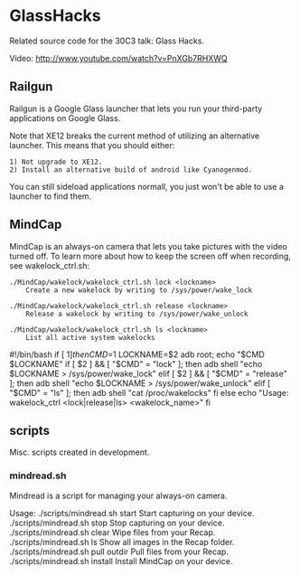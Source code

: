 GlassHacks
==========

Related source code for the 30C3 talk: Glass Hacks.

Video: http://www.youtube.com/watch?v=PnXGb7RHXWQ

## Railgun

Railgun is a Google Glass launcher that lets you run your third-party
applications on Google Glass.

Note that XE12 breaks the current method of utilizing an alternative launcher.
This means that you should either:

	1) Not upgrade to XE12.
	2) Install an alternative build of android like Cyanogenmod.

You can still sideload applications normall, you just won't be able to use
a launcher to find them.

## MindCap

MindCap is an always-on camera that lets you take pictures with the video
turned off. To learn more about how to keep the screen off when recording,
see wakelock_ctrl.sh:

	./MindCap/wakelock/wakelock_ctrl.sh lock <lockname>
		Create a new wakelock by writing to /sys/power/wake_lock

	./MindCap/wakelock/wakelock_ctrl.sh release <lockname>
		Release a wakelock by writing to /sys/power/wake_unlock

	./MindCap/wakelock/wakelock_ctrl.sh ls <lockname>
		List all active system wakelocks


#!/bin/bash
if [ $1 ]
then
    CMD=$1
    LOCKNAME=$2
    adb root;
    echo "$CMD $LOCKNAME"
    if [ $2 ] && [ "$CMD" = "lock" ]; then
        adb shell "echo $LOCKNAME > /sys/power/wake_lock"
    elif [ $2 ] && [ "$CMD"  = "release" ]; then
        adb shell "echo $LOCKNAME > /sys/power/wake_unlock"
    elif [ "$CMD"  = "ls" ]; then
        adb shell "cat /proc/wakelocks"
    fi
else
    echo "Usage: wakelock_ctrl <lock|release|ls> <wakelock_name>"
fi



## scripts

Misc. scripts created in development.

### mindread.sh

Mindread is a script for managing your always-on camera.

Usage:
	./scripts/mindread.sh start
		Start capturing on your device.
	./scripts/mindread.sh stop
		Stop capturing on your device.
	./scripts/mindread.sh clear
		Wipe files from your Recap.
	./scripts/mindread.sh ls
		Show all images in the Recap folder.
	./scripts/mindread.sh pull outdir
		Pull files from your Recap.
	./scripts/mindread.sh install
		Install MindCap on your device.
